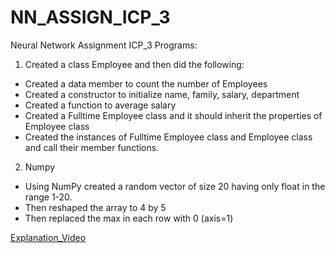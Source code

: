 # NN_ASSIGN_ICP_3
Neural Network Assignment ICP_3 Programs:

1. Created a class Employee and then did the following:

- Created a data member to count the number of Employees
- Created a constructor to initialize name, family, salary, department
- Created a function to average salary
- Created a Fulltime Employee class and it should inherit the properties of Employee class
- Created the instances of Fulltime Employee class and Employee class and call their member functions.

2. Numpy

- Using NumPy created a random vector of size 20 having only float in the range 1-20.
- Then reshaped the array to 4 by 5
- Then replaced the max in each row with 0 (axis=1)

[Explanation_Video]()
